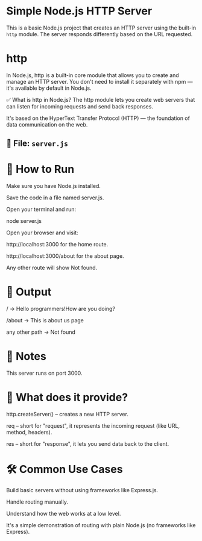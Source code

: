 # Simple Node.js HTTP Server

This is a basic Node.js project that creates an HTTP server using the built-in `http` module. The server responds differently based on the URL requested.

# http
In Node.js, http is a built-in core module that allows you to create and manage an HTTP server.
You don't need to install it separately with npm — it's available by default in Node.js.

✅ What is http in Node.js?
The http module lets you create web servers that can listen for incoming requests and send back responses.

It's based on the HyperText Transfer Protocol (HTTP) — the foundation of data communication on the web.


## 📁 File: `server.js`



# 🚀 How to Run
Make sure you have Node.js installed.

Save the code in a file named server.js.

Open your terminal and run:

node server.js



Open your browser and visit:

http://localhost:3000 for the home route.

http://localhost:3000/about for the about page.

Any other route will show Not found.

# 📄 Output
/ → Hello programmers!How are you doing?

/about → This is about us page

any other path → Not found

# 📌 Notes
This server runs on port 3000.


# 🧠 What does it provide?
http.createServer() – creates a new HTTP server.

req – short for "request", it represents the incoming request (like URL, method, headers).

res – short for "response", it lets you send data back to the client.

# 🛠 Common Use Cases
Build basic servers without using frameworks like Express.js.

Handle routing manually.

Understand how the web works at a low level.



It's a simple demonstration of routing with plain Node.js (no frameworks like Express).




